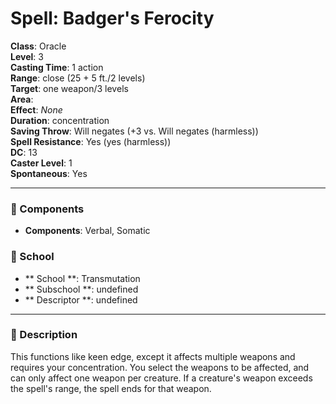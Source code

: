 
# Spell: Badger's Ferocity
**Class**: Oracle  
**Level**: 3  
**Casting Time**: 1 action  
**Range**: close (25 + 5 ft./2 levels)  
**Target**: one weapon/3 levels  
**Area**:   
**Effect**: _None_  
**Duration**: concentration  
**Saving Throw**: Will negates (+3 vs. Will negates (harmless))  
**Spell Resistance**: Yes (yes (harmless))  
**DC**: 13  
**Caster Level**: 1  
**Spontaneous**: Yes

---

### 🔮 Components
- **Components**: Verbal, Somatic

### 🏫 School
- ** School **: Transmutation
- ** Subschool **: undefined
- ** Descriptor **: undefined
---

### 📜 Description
This functions like keen edge, except it affects multiple weapons and requires your concentration. You select the weapons to be affected, and can only affect one weapon per creature. If a creature's weapon exceeds the spell's range, the spell ends for that weapon.
